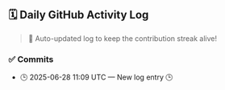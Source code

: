 ## 🗓️ Daily GitHub Activity Log

> 🤖 Auto-updated log to keep the contribution streak alive!

### ✅ Commits

- 🕒 2025-06-28 11:09 UTC — New log entry 🕒

